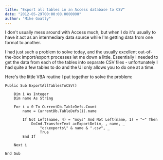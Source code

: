 ```yaml
---
title: "Export all tables in an Access database to CSV"
date: "2012-05-29T00:00:00.0000000"
author: "Mike Goatly"
---
```

I don't usually mess around with Access much\, but when I do it's usually to have it act as an intermediary data source while I'm getting data from one format to another\.

I had just such a problem to solve today\, and the usually excellent out\-of\-the\-box import/export processes let me down a little\. Essentially I needed to get the data from each of the tables into separate CSV files \- unfortunately I had quite a few tables to do and the UI only allows you to do one at a time\.

Here's the little VBA routine I put together to solve the problem:

``` VB.NET
Public Sub ExportAllTablesToCSV()

    Dim i As Integer
    Dim name As String
    
    For i = 0 To CurrentDb.TableDefs.Count
        name = CurrentDb.TableDefs(i).name
        
        If Not Left(name, 4) = "msys" And Not Left(name, 1) = "~" Then
            DoCmd.TransferText acExportDelim, , name, _
                "c:\exports\" & name & ".csv", _
                True
        End If
    
    Next i

End Sub
```
